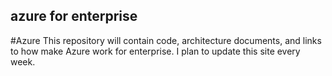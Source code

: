 ## azure for enterprise

#Azure
This repository will contain code, architecture documents, and links to how make Azure work for enterprise. I plan to update this site every week.
